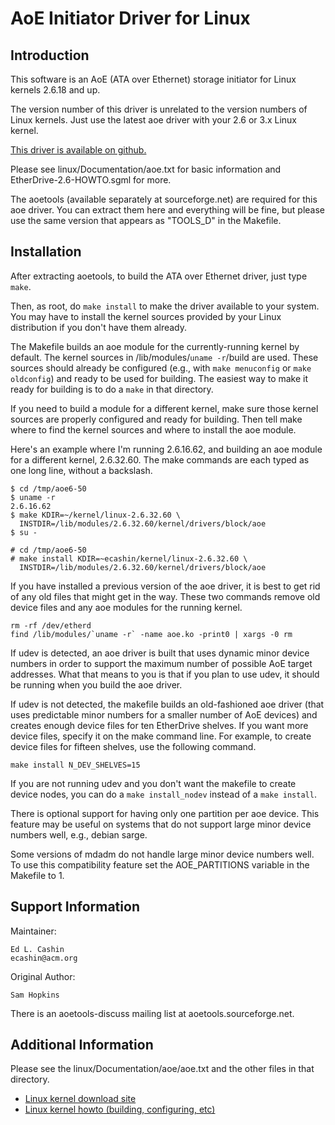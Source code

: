 # AoE Initiator Driver for Linux

## Introduction

This software is an AoE (ATA over Ethernet) storage initiator for
Linux kernels 2.6.18 and up.

The version number of this driver is unrelated to the version numbers
of Linux kernels.  Just use the latest aoe driver with your 2.6 or 3.x
Linux kernel.

[This driver is available on github.](https://github.com/ecashin/aoe)

Please see linux/Documentation/aoe.txt for basic information and
EtherDrive-2.6-HOWTO.sgml for more.

The aoetools (available separately at sourceforge.net) are required
for this aoe driver.  You can extract them here and everything will be
fine, but please use the same version that appears as "TOOLS_D" in the
Makefile.


## Installation

After extracting aoetools, to build the ATA over Ethernet driver, just
type `make`.

Then, as root, do `make install` to make the driver available to your
system.  You may have to install the kernel sources provided by your
Linux distribution if you don't have them already.

The Makefile builds an aoe module for the currently-running kernel by
default.  The kernel sources in /lib/modules/`uname -r`/build are
used.  These sources should already be configured (e.g., with `make
menuconfig` or `make oldconfig`) and ready to be used for building.
The easiest way to make it ready for building is to do a `make` in
that directory.

If you need to build a module for a different kernel, make sure those
kernel sources are properly configured and ready for building.  Then
tell make where to find the kernel sources and where to install the
aoe module.

Here's an example where I'm running 2.6.16.62, and building an aoe
module for a different kernel, 2.6.32.60.  The make commands are each
typed as one long line, without a backslash.

    $ cd /tmp/aoe6-50
    $ uname -r
    2.6.16.62
    $ make KDIR=~/kernel/linux-2.6.32.60 \
      INSTDIR=/lib/modules/2.6.32.60/kernel/drivers/block/aoe 
    $ su -
    
    # cd /tmp/aoe6-50
    # make install KDIR=~ecashin/kernel/linux-2.6.32.60 \
      INSTDIR=/lib/modules/2.6.32.60/kernel/drivers/block/aoe 

If you have installed a previous version of the aoe driver, it is best
to get rid of any old files that might get in the way.  These two
commands remove old device files and any aoe modules for the running
kernel.

    rm -rf /dev/etherd
    find /lib/modules/`uname -r` -name aoe.ko -print0 | xargs -0 rm

If udev is detected, an aoe driver is built that uses dynamic minor
device numbers in order to support the maximum number of possible AoE
target addresses.  What that means to you is that if you plan to use
udev, it should be running when you build the aoe driver.

If udev is not detected, the makefile builds an old-fashioned aoe
driver (that uses predictable minor numbers for a smaller number of
AoE devices) and creates enough device files for ten EtherDrive
shelves.  If you want more device files, specify it on the make
command line.  For example, to create device files for fifteen
shelves, use the following command.

    make install N_DEV_SHELVES=15

If you are not running udev and you don't want the makefile to create
device nodes, you can do a `make install_nodev` instead of a `make
install`.

There is optional support for having only one partition per aoe
device.  This feature may be useful on systems that do not support
large minor device numbers well, e.g., debian sarge.

Some versions of mdadm do not handle large minor device numbers well.
To use this compatibility feature set the AOE_PARTITIONS variable in
the Makefile to 1.


## Support Information

Maintainer:

	Ed L. Cashin
	ecashin@acm.org

Original Author:

	Sam Hopkins

There is an aoetools-discuss mailing list at aoetools.sourceforge.net.


## Additional Information

Please see the linux/Documentation/aoe/aoe.txt and the other files in
that directory.

* [Linux kernel download site](http://www.kernel.org/)
* [Linux kernel howto (building, configuring, etc)](http://www.linuxdocs.org/HOWTOs/Kernel-HOWTO.html)
